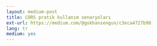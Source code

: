```yaml
---
layout: medium-post
title: CORS pratik kullanım senaryoları
ext-url: https://medium.com/@gokhansengun/c3eca4727b98
lang: tr
medium: yes 
---
```

